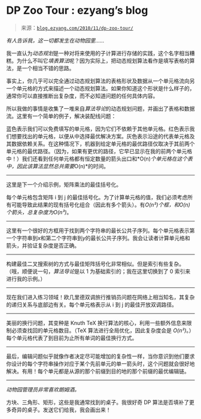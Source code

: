 <!--yml

category: 未分类

date: 2024-07-01 18:18:04

-->

# DP Zoo Tour : ezyang’s blog

> 来源：[`blog.ezyang.com/2010/11/dp-zoo-tour/`](http://blog.ezyang.com/2010/11/dp-zoo-tour/)

*有人告诉我，这一切都发生在动物园里……*

我一直认为*动态规划*是一种对将来使用的子计算进行存储的实践，这个名字相当糟糕。为什么不叫它*填表算法*呢？因为实际上，把动态规划算法看作是填写表格的算法，是一个相当不错的思路。

事实上，你几乎可以完全通过动态规划算法的表格形状及数据从一个单元格流向另一个单元格的方式来描述一个动态规划算法。如果你知道这个形状是什么样子的，通常你可以直接推断出复杂度，而不必知道问题的任何具体内容。

所以我做的事情是收集了一堆来自*算法导论*的动态规划问题，并画出了表格和数据流。这里有一个简单的例子，解决装配线问题：

蓝色表示我们可以免费填写的单元格，因为它们不依赖于其他单元格。红色表示我们想要找出的单元格，以便从中选择最优解决方案。灰色表示沿途的代表单元格及其数据依赖关系。在这种情况下，机器到给定单元格的最优路径仅取决于其前两个单元格的最优路径。（因为，如果有更优的路径，它早已显示在我的前两个单元格中！）我们还看到任何单元格都有恒定数量的箭头出口和*O(n)*个单元格在这个表中，因此该算法显然总共需要*O(n)*的时间。

* * *

这里是下一个介绍示例，矩阵乘法的最佳括号化。

每个单元格包含矩阵 i 到 j 的最佳括号化。为了计算单元格的值，我们必须考虑所有可能导致此结果的现有括号化组合（因此有多个箭头）。有*O(n²)*个框，和*O(n)*个箭头，总复杂度为*O(n³)*。

* * *

这里有一个很好的方框用于找到两个字符串的最长公共子序列。每个单元格表示第一个字符串到*x*和第二个字符串到*y*的最长公共子序列。我会让读者计算单元格和箭头，并验证复杂度是否正确。

* * *

构建最佳二叉搜索树的方式与最佳矩阵括号化非常相似。但是索引有些复杂。（哦，顺便说一句，*算法导论*是以 1 为基础索引的；我在这里切换到了 0 索引来进行我的示例。）

* * *

现在我们进入练习领域！欧几里德双调旅行推销员问题在网络上相当知名，其复杂的递归关系与底部边有关。每个单元格表示从 i 到 j 的最佳开放双调路径。

* * *

美丽的换行问题，其变种是 Knuth TeX 换行算法的核心，利用一些额外信息来限制必须查找回的单元格数目。（TeX 算法进行全局优化，因此复杂度会是 *O(n²)*。）每个单元格代表了到目前为止所有单词的最佳换行方式。

* * *

最后，编辑问题似乎就像作者决定尽可能增加的复杂性一样，当你意识到他们要求你设计的每个字符串操作对应于某个先前单元的单一箭头时，这个问题就会很好地解决。有用！每个单元都是从源的那个前缀到目的地的那个前缀的最优编辑链。

* * *

*动物园管理员非常喜欢朗姆酒。*

方块、三角形、矩形，这些是我通常找到的桌子。我很好奇 DP 算法是否填补了更多奇异的桌子。发送它们给我，我会画出来！
